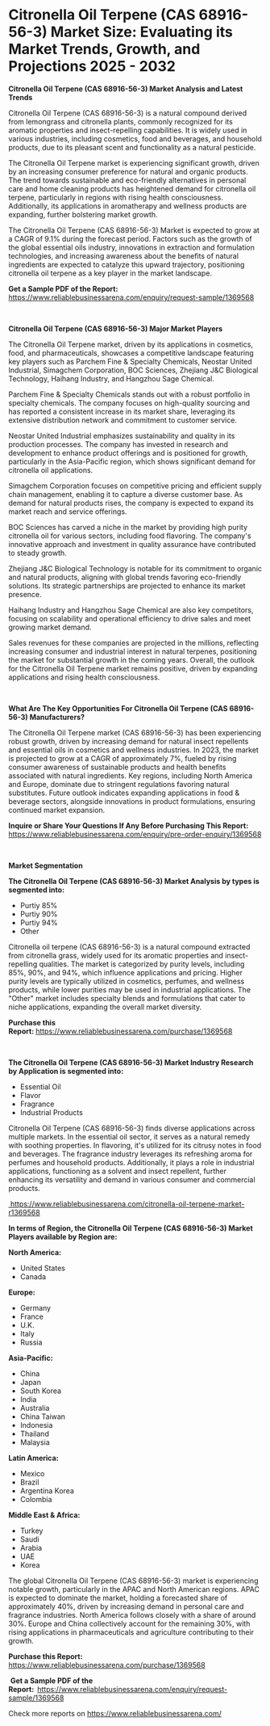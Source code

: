 <p><h1>Citronella Oil Terpene (CAS 68916-56-3) Market Size: Evaluating its Market Trends, Growth, and Projections 2025 - 2032</h1></p><p><strong>Citronella Oil Terpene (CAS 68916-56-3) Market Analysis and Latest Trends</strong></p>
<p><p>Citronella Oil Terpene (CAS 68916-56-3) is a natural compound derived from lemongrass and citronella plants, commonly recognized for its aromatic properties and insect-repelling capabilities. It is widely used in various industries, including cosmetics, food and beverages, and household products, due to its pleasant scent and functionality as a natural pesticide.</p><p>The Citronella Oil Terpene market is experiencing significant growth, driven by an increasing consumer preference for natural and organic products. The trend towards sustainable and eco-friendly alternatives in personal care and home cleaning products has heightened demand for citronella oil terpene, particularly in regions with rising health consciousness. Additionally, its applications in aromatherapy and wellness products are expanding, further bolstering market growth.</p><p>The Citronella Oil Terpene (CAS 68916-56-3) Market is expected to grow at a CAGR of 9.1% during the forecast period. Factors such as the growth of the global essential oils industry, innovations in extraction and formulation technologies, and increasing awareness about the benefits of natural ingredients are expected to catalyze this upward trajectory, positioning citronella oil terpene as a key player in the market landscape.</p></p>
<p><strong>Get a Sample PDF of the Report:&nbsp;</strong> <a href="https://www.reliablebusinessarena.com/enquiry/request-sample/1369568?utm_campaign=3492&utm_medium=2&utm_source=Github&utm_content=ia&utm_term=30032025&utm_id=citronella-oil-terpene-cas-68916-56-3">https://www.reliablebusinessarena.com/enquiry/request-sample/1369568</a></p>
<p>&nbsp;</p>
<p><strong>Citronella Oil Terpene (CAS 68916-56-3) Major Market Players</strong></p>
<p><p>The Citronella Oil Terpene market, driven by its applications in cosmetics, food, and pharmaceuticals, showcases a competitive landscape featuring key players such as Parchem Fine & Specialty Chemicals, Neostar United Industrial, Simagchem Corporation, BOC Sciences, Zhejiang J&C Biological Technology, Haihang Industry, and Hangzhou Sage Chemical.</p><p>Parchem Fine & Specialty Chemicals stands out with a robust portfolio in specialty chemicals. The company focuses on high-quality sourcing and has reported a consistent increase in its market share, leveraging its extensive distribution network and commitment to customer service.</p><p>Neostar United Industrial emphasizes sustainability and quality in its production processes. The company has invested in research and development to enhance product offerings and is positioned for growth, particularly in the Asia-Pacific region, which shows significant demand for citronella oil applications.</p><p>Simagchem Corporation focuses on competitive pricing and efficient supply chain management, enabling it to capture a diverse customer base. As demand for natural products rises, the company is expected to expand its market reach and service offerings.</p><p>BOC Sciences has carved a niche in the market by providing high purity citronella oil for various sectors, including food flavoring. The company's innovative approach and investment in quality assurance have contributed to steady growth.</p><p>Zhejiang J&C Biological Technology is notable for its commitment to organic and natural products, aligning with global trends favoring eco-friendly solutions. Its strategic partnerships are projected to enhance its market presence.</p><p>Haihang Industry and Hangzhou Sage Chemical are also key competitors, focusing on scalability and operational efficiency to drive sales and meet growing market demand.</p><p>Sales revenues for these companies are projected in the millions, reflecting increasing consumer and industrial interest in natural terpenes, positioning the market for substantial growth in the coming years. Overall, the outlook for the Citronella Oil Terpene market remains positive, driven by expanding applications and rising health consciousness.</p></p>
<p>&nbsp;</p>
<p><strong>What Are The Key Opportunities For Citronella Oil Terpene (CAS 68916-56-3) Manufacturers?</strong></p>
<p><p>The Citronella Oil Terpene market (CAS 68916-56-3) has been experiencing robust growth, driven by increasing demand for natural insect repellents and essential oils in cosmetics and wellness industries. In 2023, the market is projected to grow at a CAGR of approximately 7%, fueled by rising consumer awareness of sustainable products and health benefits associated with natural ingredients. Key regions, including North America and Europe, dominate due to stringent regulations favoring natural substitutes. Future outlook indicates expanding applications in food & beverage sectors, alongside innovations in product formulations, ensuring continued market expansion.</p></p>
<p><strong>Inquire or Share Your Questions If Any Before Purchasing This Report:</strong> <a href="https://www.reliablebusinessarena.com/enquiry/pre-order-enquiry/1369568?utm_campaign=3492&utm_medium=2&utm_source=Github&utm_content=ia&utm_term=30032025&utm_id=citronella-oil-terpene-cas-68916-56-3">https://www.reliablebusinessarena.com/enquiry/pre-order-enquiry/1369568</a></p>
<p>&nbsp;</p>
<p><strong>Market Segmentation</strong></p>
<p><strong>The Citronella Oil Terpene (CAS 68916-56-3) Market Analysis by types is segmented into:</strong></p>
<p><ul><li>Purtiy 85%</li><li>Purtiy 90%</li><li>Purtiy 94%</li><li>Other</li></ul></p>
<p><p>Citronella oil terpene (CAS 68916-56-3) is a natural compound extracted from citronella grass, widely used for its aromatic properties and insect-repelling qualities. The market is categorized by purity levels, including 85%, 90%, and 94%, which influence applications and pricing. Higher purity levels are typically utilized in cosmetics, perfumes, and wellness products, while lower purities may be used in industrial applications. The "Other" market includes specialty blends and formulations that cater to niche applications, expanding the overall market diversity.</p></p>
<p><strong>Purchase this Report:&nbsp;</strong><a href="https://www.reliablebusinessarena.com/purchase/1369568?utm_campaign=3492&utm_medium=2&utm_source=Github&utm_content=ia&utm_term=30032025&utm_id=citronella-oil-terpene-cas-68916-56-3">https://www.reliablebusinessarena.com/purchase/1369568</a></p>
<p>&nbsp;</p>
<p><strong>The Citronella Oil Terpene (CAS 68916-56-3) Market Industry Research by Application is segmented into:</strong></p>
<p><ul><li>Essential Oil</li><li>Flavor</li><li>Fragrance</li><li>Industrial Products</li></ul></p>
<p><p>Citronella Oil Terpene (CAS 68916-56-3) finds diverse applications across multiple markets. In the essential oil sector, it serves as a natural remedy with soothing properties. In flavoring, it's utilized for its citrusy notes in food and beverages. The fragrance industry leverages its refreshing aroma for perfumes and household products. Additionally, it plays a role in industrial applications, functioning as a solvent and insect repellent, further enhancing its versatility and demand in various consumer and commercial products.</p></p>
<p><a href="https://www.reliablebusinessarena.com/citronella-oil-terpene-market-r1369568?utm_campaign=3492&utm_medium=2&utm_source=Github&utm_content=ia&utm_term=30032025&utm_id=citronella-oil-terpene-cas-68916-56-3">&nbsp;https://www.reliablebusinessarena.com/citronella-oil-terpene-market-r1369568</a></p>
<p><strong>In terms of Region, the Citronella Oil Terpene (CAS 68916-56-3) Market Players available by Region are:</strong></p>
<p>
    <p> <strong> North America: </strong>
        <ul>
            <li>United States</li>
            <li>Canada</li>
        </ul>
        </p> 
    <p> <strong> Europe: </strong>
        <ul>
            <li>Germany</li>
            <li>France</li>
            <li>U.K.</li>
            <li>Italy</li>
            <li>Russia</li>
        </ul>
        </p> 
    <p> <strong> Asia-Pacific: </strong>
        <ul>
            <li>China</li>
            <li>Japan</li>
            <li>South Korea</li>
            <li>India</li>
            <li>Australia</li>
            <li>China Taiwan</li>
            <li>Indonesia</li>
            <li>Thailand</li>
            <li>Malaysia</li>
        </ul>
        </p> 
    <p> <strong> Latin America: </strong>
        <ul>
            <li>Mexico</li>
            <li>Brazil</li>
            <li>Argentina Korea</li>
            <li>Colombia</li>
        </ul>
        </p> 
    <p> <strong> Middle East & Africa: </strong>
        <ul>
            <li>Turkey</li>
            <li>Saudi</li>
            <li>Arabia</li>
            <li>UAE</li>
            <li>Korea</li>
        </ul>
    </p>
    </p>
<p><p>The global Citronella Oil Terpene (CAS 68916-56-3) market is experiencing notable growth, particularly in the APAC and North American regions. APAC is expected to dominate the market, holding a forecasted share of approximately 40%, driven by increasing demand in personal care and fragrance industries. North America follows closely with a share of around 30%. Europe and China collectively account for the remaining 30%, with rising applications in pharmaceuticals and agriculture contributing to their growth.</p></p>
<p><strong>Purchase this Report: </strong><a href="https://www.reliablebusinessarena.com/purchase/1369568?utm_campaign=3492&utm_medium=2&utm_source=Github&utm_content=ia&utm_term=30032025&utm_id=citronella-oil-terpene-cas-68916-56-3">https://www.reliablebusinessarena.com/purchase/1369568</a></p>
<p>&nbsp;<strong>Get a Sample PDF of the Report:&nbsp;&nbsp;</strong><a href="https://www.reliablebusinessarena.com/enquiry/request-sample/1369568?utm_campaign=3492&utm_medium=2&utm_source=Github&utm_content=ia&utm_term=30032025&utm_id=citronella-oil-terpene-cas-68916-56-3">https://www.reliablebusinessarena.com/enquiry/request-sample/1369568</a></p>
<p><strong></strong></p>
<p>Check more reports on <a href="https://www.reliablebusinessarena.com/?utm_campaign=3492&utm_medium=2&utm_source=Github&utm_content=ia&utm_term=30032025&utm_id=citronella-oil-terpene-cas-68916-56-3">https://www.reliablebusinessarena.com/</a></p>